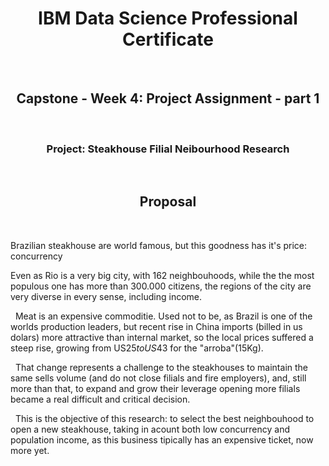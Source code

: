 # <center>  **IBM Data Science Professional Certificate** </center>
&nbsp; 


##  <center>  Capstone - Week 4: Project Assignment - part 1 </center>
&nbsp; 

 
### <center> Project: Steakhouse Filial Neibourhood Research  </center>
&nbsp;


## <center> **Proposal** </center> 
&nbsp;

Brazilian steakhouse are world famous, but this goodness has it's price: concurrency

Even as Rio is a very big city, with 162 neighbouhoods, while the the most populous one has more than 300.000 citizens, the regions of the city are very diverse in every sense, including income.

&nbsp;
Meat is an expensive commoditie. Used not to be, as Brazil is one of the worlds production leaders, but recent rise in China imports (billed in us dolars) more attractive than internal market, so the local prices suffered a steep rise, growing from US$25 to US$43 for the "arroba"(15Kg).

&nbsp;
That change represents a challenge to the steakhouses to maintain the same sells volume (and do not close filials and fire employers), and, still more than that, to expand and grow their leverage opening more filials became a real difficult and critical decision.

&nbsp;
This is the objective of this research: to select the best neighbouhood to open a new steakhouse, taking in acount both low concurrency and population income, as this business tipically has an expensive ticket, now more yet.
&nbsp;

